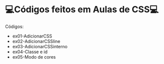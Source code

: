 # 💻Códigos feitos em Aulas de CSS💻
Códigos:
 * ex01-AdicionarCSS
 * ex02-AdicionarCSSline
 * ex03-AdicionarCSSinterno
 * ex04-Classe e id
 * ex05-Modo de cores
